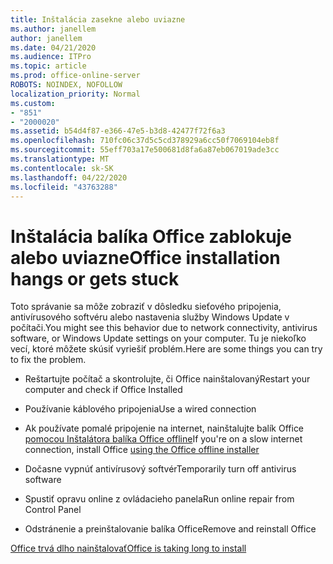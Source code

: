 ```yaml
---
title: Inštalácia zasekne alebo uviazne
ms.author: janellem
author: janellem
ms.date: 04/21/2020
ms.audience: ITPro
ms.topic: article
ms.prod: office-online-server
ROBOTS: NOINDEX, NOFOLLOW
localization_priority: Normal
ms.custom:
- "851"
- "2000020"
ms.assetid: b54d4f87-e366-47e5-b3d8-42477f72f6a3
ms.openlocfilehash: 710fc06c37d5c5cd378929a6cc50f7069104eb8f
ms.sourcegitcommit: 55eff703a17e500681d8fa6a87eb067019ade3cc
ms.translationtype: MT
ms.contentlocale: sk-SK
ms.lasthandoff: 04/22/2020
ms.locfileid: "43763288"
---
```

# <a name="office-installation-hangs-or-gets-stuck"></a><span data-ttu-id="3c007-102">Inštalácia balíka Office zablokuje alebo uviazne</span><span class="sxs-lookup"><span data-stu-id="3c007-102">Office installation hangs or gets stuck</span></span>

<span data-ttu-id="3c007-103">Toto správanie sa môže zobraziť v dôsledku sieťového pripojenia, antivírusového softvéru alebo nastavenia služby Windows Update v počítači.</span><span class="sxs-lookup"><span data-stu-id="3c007-103">You might see this behavior due to network connectivity, antivirus software, or Windows Update settings on your computer.</span></span> <span data-ttu-id="3c007-104">Tu je niekoľko vecí, ktoré môžete skúsiť vyriešiť problém.</span><span class="sxs-lookup"><span data-stu-id="3c007-104">Here are some things you can try to fix the problem.</span></span>
  
- <span data-ttu-id="3c007-105">Reštartujte počítač a skontrolujte, či Office nainštalovaný</span><span class="sxs-lookup"><span data-stu-id="3c007-105">Restart your computer and check if Office Installed</span></span>

- <span data-ttu-id="3c007-106">Používanie káblového pripojenia</span><span class="sxs-lookup"><span data-stu-id="3c007-106">Use a wired connection</span></span>

- <span data-ttu-id="3c007-107">Ak používate pomalé pripojenie na internet, nainštalujte balík Office [pomocou Inštalátora balíka Office offline](https://support.office.com/article/f0a85fe7-118f-41cb-a791-d59cef96ad1c?wt.mc_id=Alchemy_ClientDIA)</span><span class="sxs-lookup"><span data-stu-id="3c007-107">If you're on a slow internet connection, install Office [using the Office offline installer](https://support.office.com/article/f0a85fe7-118f-41cb-a791-d59cef96ad1c?wt.mc_id=Alchemy_ClientDIA)</span></span>

- <span data-ttu-id="3c007-108">Dočasne vypnúť antivírusový softvér</span><span class="sxs-lookup"><span data-stu-id="3c007-108">Temporarily turn off antivirus software</span></span>

- <span data-ttu-id="3c007-109">Spustiť opravu online z ovládacieho panela</span><span class="sxs-lookup"><span data-stu-id="3c007-109">Run online repair from Control Panel</span></span>

- <span data-ttu-id="3c007-110">Odstránenie a preinštalovanie balíka Office</span><span class="sxs-lookup"><span data-stu-id="3c007-110">Remove and reinstall Office</span></span>

[<span data-ttu-id="3c007-111">Office trvá dlho nainštalovať</span><span class="sxs-lookup"><span data-stu-id="3c007-111">Office is taking long to install</span></span>](https://support.office.com/article/0f09f357-3fef-42a6-b8aa-cef4c6c44bdf?wt.mc_id=Alchemy_ClientDIA)
  